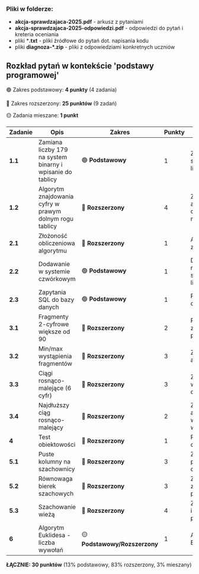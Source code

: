 ### Pliki w folderze:
- **akcja-sprawdzajaca-2025.pdf** - arkusz z pytaniami
- **akcja-sprawdzajaca-2025-odpowiedzi.pdf** - odpowiedzi do pytań i kreteria oceniania
- pliki ***.txt** - pliki źródłowe do pytań dot. napisania kodu
- pliki **diagnoza-*.zip** - pliki z odpowiedziami konkretnych uczniów

## Rozkład pytań w kontekście 'podstawy programowej'

🟢 Zakres podstawowy: **4 punkty** (4 zadania)

🔴 Zakres rozszerzony: **25 punktów** (9 zadań)

🟡 Zadania mieszane: **1 punkt**

| Zadanie | Opis | Zakres | Punkty | uzasadnienie |
|---------|------|--------|---------|--------------|
| **1.1** | Zamiana liczby 179 na system binarny i wpisanie do tablicy | 🟢 **Podstawowy** | 1 | Zamiana systemów liczbowych  |
| **1.2** | Algorytm znajdowania cyfry w prawym dolnym rogu tablicy | 🔴 **Rozszerzony** | 4 | Złożony algorytm z operacjami modulo |
| **2.1** | Złożoność obliczeniowa algorytmu | 🔴 **Rozszerzony** | 1 | Analiza złożoności  |
| **2.2** | Dodawanie w systemie czwórkowym | 🟢 **Podstawowy** | 1 | Działania w różnych systemach liczbowych |
| **2.3** | Zapytania SQL do bazy danych | 🟢 **Podstawowy** | 1 | Praca z bazami danych  |
| **3.1** | Fragmenty 2-cyfrowe większe od 90 | 🔴 **Rozszerzony** | 2 | Praca z plikami, złożone przetwarzanie |
| **3.2** | Min/max wystąpienia fragmentów | 🔴 **Rozszerzony** | 3 | Zaawansowane algorytmy |
| **3.3** | Ciągi rosnąco-malejące (6 cyfr) | 🔴 **Rozszerzony** | 3 | Złożone wzorce w danych |
| **3.4** | Najdłuższy ciąg rosnąco-malejący | 🔴 **Rozszerzony** | 2 | Zaawansowane algorytmy wyszukiwania wzorców |
| **4** | Test obiektowości | 🔴 **Rozszerzony** | 1 | Programowanie obiektowe  |
| **5.1** | Puste kolumny na szachownicy | 🔴 **Rozszerzony** | 3 | Złożone przetwarzanie danych 2D |
| **5.2** | Równowaga bierek szachowych | 🔴 **Rozszerzony** | 3 | Zaawansowane zliczanie i porównywanie |
| **5.3** | Szachowanie wieżą | 🔴 **Rozszerzony** | 4 | Złożone reguły i analiza pozycji |
| **6** | Algorytm Euklidesa - liczba wywołań | 🟡 **Podstawowy/Rozszerzony** | 1 | Algorytm Euklidesa  |


**ŁĄCZNIE: 30 punktów** (13% podstawowy, 83% rozszerzony, 3% mieszany)
